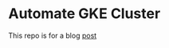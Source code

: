 # Automate GKE Cluster
This repo is for a blog [post](https://www.caseywylie.io/kubernetes/disposable-clusters/)